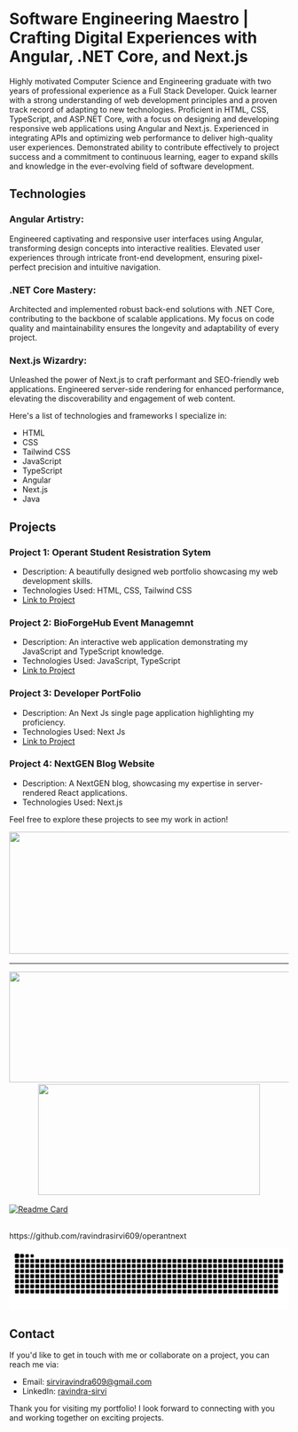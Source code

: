 # Software Engineering Maestro | Crafting Digital Experiences with Angular, .NET Core, and Next.js


Highly motivated Computer Science and Engineering graduate with two years of professional experience as a Full Stack Developer. Quick learner with a strong
understanding of web development principles and a proven track record of adapting to new technologies. Proficient in HTML, CSS, TypeScript, and ASP.NET
Core, with a focus on designing and developing responsive web applications using Angular and Next.js. Experienced in integrating APIs and optimizing web
performance to deliver high-quality user experiences. Demonstrated ability to contribute effectively to project success and a commitment to continuous
learning, eager to expand skills and knowledge in the ever-evolving field of software development.


## Technologies
### Angular Artistry: 
Engineered captivating and responsive user interfaces using Angular, transforming design concepts into interactive realities. Elevated user experiences through intricate front-end development, ensuring pixel-perfect precision and intuitive navigation.

### .NET Core Mastery: 
Architected and implemented robust back-end solutions with .NET Core, contributing to the backbone of scalable applications. My focus on code quality and maintainability ensures the longevity and adaptability of every project.

### Next.js Wizardry: 
Unleashed the power of Next.js to craft performant and SEO-friendly web applications. Engineered server-side rendering for enhanced performance, elevating the discoverability and engagement of web content.

Here's a list of technologies and frameworks I specialize in:

- HTML
- CSS
- Tailwind CSS
- JavaScript
- TypeScript
- Angular
- Next.js
- Java

## Projects

### Project 1: Operant Student Resistration Sytem

- Description: A beautifully designed web portfolio showcasing my web development skills.
- Technologies Used: HTML, CSS, Tailwind CSS
- [Link to Project](https://operantpharmacy.vercel.app)

### Project 2: BioForgeHub Event Managemnt 

- Description: An interactive web application demonstrating my JavaScript and TypeScript knowledge.
- Technologies Used: JavaScript, TypeScript
- [Link to Project](https://operant-evently.vercel.app/)

### Project 3: Developer PortFolio

- Description: An Next Js single page application highlighting my proficiency.
- Technologies Used: Next Js
- [Link to Project](https://theravindrachoudhary.vercel.app/)

### Project 4: NextGEN Blog Website

- Description: A NextGEN blog, showcasing my expertise in server-rendered React applications.
- Technologies Used: Next.js

Feel free to explore these projects to see my work in action!


  
<p align="center">
  <img width="800" height="220" src="https://streak-stats.demolab.com?user=ravindrasirvi609&theme=highcontrast&hide_border=true&border_radius=5&card_width=800">
</p>


---




<p align="center">
  <img width="600" height="200" src="https://github-readme-stats.vercel.app/api?username=ravindrasirvi609&show_icons=true&theme=vision-friendly-dark">
  <img width="400" height="200" src="https://github-readme-stats.vercel.app/api/top-langs/?username=ravindrasirvi609&size_weight=0.15&count_weight=0.5&layout=compact&theme=vision-friendly-dark">
</p>
 
[![Readme Card](https://github-readme-stats.vercel.app/api/pin/?username=ravindrasirvi609&repo=operantnext)](https://github.com/ravindrasirvi609/operantnext)

<div id="header" align="center">
  <img src="https://komarev.com/ghpvc/?username=ravindrasirvi609&style=for-the-badge&color=orange" alt=""/>
</div>
https://github.com/ravindrasirvi609/operantnext
<p align="center">
 <img width="1000" src="assets/github-snake.svg" alt="snake"/>
</p>



## Contact

If you'd like to get in touch with me or collaborate on a project, you can reach me via:

- Email: [sirviravindra609@gmail.com](mailto:sirviravindra609@gmail.com)
- LinkedIn: [ravindra-sirvi](https://www.linkedin.com/in/ravindra-sirvi-a3a260187/)

Thank you for visiting my portfolio! I look forward to connecting with you and working together on exciting projects.
